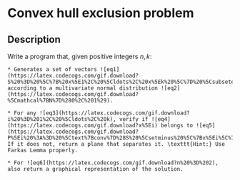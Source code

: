 # Convex hull exclusion problem

## Description

Write a program that, given positive integers $n, k$:

    * Generates a set of vectors ![eq1](https://latex.codecogs.com/gif.download?S%20%3D%20%5C%7B%20x%5E1%2C%20%5Cldots%2C%20x%5Ek%20%5C%7D%20%5Csubseteq%20%5Cmathbb%7BR%7D%5En), according to a multivariate normal distribution ![eq2](https://latex.codecogs.com/gif.download?%5Cmathcal%7BN%7D%280%2C%201%29).

    * For any ![eq3](https://latex.codecogs.com/gif.download?i%20%3D%201%2C%20%5Cldots%2C%20k), verify if ![eq4](https://latex.codecogs.com/gif.download?x%5Ei) belongs to ![eq5](https://latex.codecogs.com/gif.download?P%5Ei%20%3A%3D%20%5Ctext%7Bconv%7D%28S%20%5Csetminus%20%5C%7Bx%5Ei%5C%7D%29). If it does not, return a plane that separates it. \texttt{Hint:} Use Farkas Lemma properly.

    * For ![eq6](https://latex.codecogs.com/gif.download?n%20%3D%202), also return a graphical representation of the solution.
